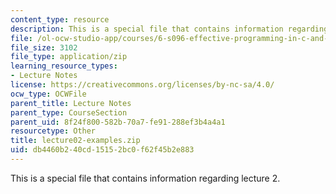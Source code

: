 ```yaml
---
content_type: resource
description: This is a special file that contains information regarding lecture 2.
file: /ol-ocw-studio-app/courses/6-s096-effective-programming-in-c-and-c-january-iap-2014/db4460b240cd15152bc0f62f45b2e883_lecture02-examples.zip
file_size: 3102
file_type: application/zip
learning_resource_types:
- Lecture Notes
license: https://creativecommons.org/licenses/by-nc-sa/4.0/
ocw_type: OCWFile
parent_title: Lecture Notes
parent_type: CourseSection
parent_uid: 8f24f800-582b-70a7-fe91-288ef3b4a4a1
resourcetype: Other
title: lecture02-examples.zip
uid: db4460b2-40cd-1515-2bc0-f62f45b2e883
---
```

This is a special file that contains information regarding lecture 2.